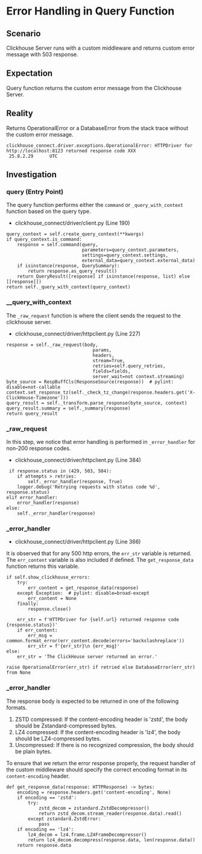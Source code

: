 # Error Handling in Query Function

## Scenario
Clickhouse Server runs with a custom middleware and returns custom error message with 503 response.

## Expectation
Query function returns the custom error message from the Clickhouse Server.

## Reality
Returns OperationalError or a DatabaseError from the stack trace without the custom error message.
```
clickhouse_connect.driver.exceptions.OperationalError: HTTPDriver for http://localhost:8123 returned response code XXX
 25.8.2.29      UTC
```

## Investigation 
### query (Entry Point)
The query function performs either the `command` or `_query_with_context` function based on the query type.

- clickhouse_connect/driver/client.py (Line 190)
```
query_context = self.create_query_context(**kwargs)
if query_context.is_command:
    response = self.command(query,
                            parameters=query_context.parameters,
                            settings=query_context.settings,
                            external_data=query_context.external_data)
    if isinstance(response, QuerySummary):
        return response.as_query_result()
    return QueryResult([response] if isinstance(response, list) else [[response]])
return self._query_with_context(query_context)
```

### __query_with_context
The `_raw_request` function is where the client sends the request to the clickhouse server.
- clickhouse_connect/driver/httpclient.py (Line 227)
```
response = self._raw_request(body,
                                params,
                                headers,
                                stream=True,
                                retries=self.query_retries,
                                fields=fields,
                                server_wait=not context.streaming)
byte_source = RespBuffCls(ResponseSource(response))  # pylint: disable=not-callable
context.set_response_tz(self._check_tz_change(response.headers.get('X-ClickHouse-Timezone')))
query_result = self._transform.parse_response(byte_source, context)
query_result.summary = self._summary(response)
return query_result
```

### _raw_request
In this step, we notice that error handling is performed in `_error_handler` for non-200 response codes.

- clickhouse_connect/driver/httpclient.py (Line 384)
```
 if response.status in (429, 503, 504):
    if attempts > retries:
        self._error_handler(response, True)
    logger.debug('Retrying requests with status code %d', response.status)
elif error_handler:
    error_handler(response)
else:
    self._error_handler(response)
```
### _error_handler
- clickhouse_connect/driver/httpclient.py (Line 366)

It is observed that for any 500 http errors, the `err_str` variable is returned.
The `err_content` variable is also included if defined. The `get_response_data` function returns this variable.

```
if self.show_clickhouse_errors:
    try:
        err_content = get_response_data(response)
    except Exception:  # pylint: disable=broad-except
        err_content = None
    finally:
        response.close()

    err_str = f'HTTPDriver for {self.url} returned response code {response.status})'
    if err_content:
        err_msg = common.format_error(err_content.decode(errors='backslashreplace'))
        err_str = f'{err_str}\n {err_msg}'
else:
    err_str = 'The ClickHouse server returned an error.'

raise OperationalError(err_str) if retried else DatabaseError(err_str) from None
```

### _error_handler
The response body is expected to be returned in one of the following formats.

1. ZSTD compressed: If the content-encoding header is 'zstd', the body should be Zstandard-compressed bytes.
2. LZ4 compressed: If the content-encoding header is 'lz4', the body should be LZ4-compressed bytes.
3. Uncompressed: If there is no recognized compression, the body should be plain bytes.

To ensure that we return the error response properly, the request handler of the custom middleware should specify the 
correct encoding format in its `content-encoding` header.

```
def get_response_data(response: HTTPResponse) -> bytes:
    encoding = response.headers.get('content-encoding', None)
    if encoding == 'zstd':
        try:
            zstd_decom = zstandard.ZstdDecompressor()
            return zstd_decom.stream_reader(response.data).read()
        except zstandard.ZstdError:
            pass
    if encoding == 'lz4':
        lz4_decom = lz4.frame.LZ4FrameDecompressor()
        return lz4_decom.decompress(response.data, len(response.data))
    return response.data
```

